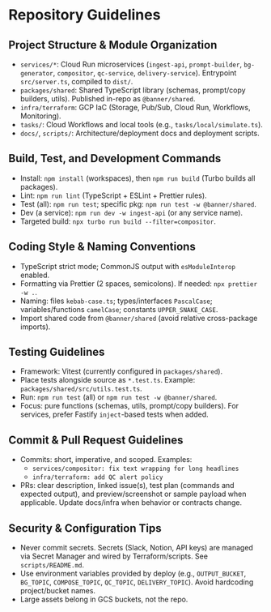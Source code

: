 # Repository Guidelines

## Project Structure & Module Organization
- `services/*`: Cloud Run microservices (`ingest-api`, `prompt-builder`, `bg-generator`, `compositor`, `qc-service`, `delivery-service`). Entrypoint `src/server.ts`, compiled to `dist/`.
- `packages/shared`: Shared TypeScript library (schemas, prompt/copy builders, utils). Published in-repo as `@banner/shared`.
- `infra/terraform`: GCP IaC (Storage, Pub/Sub, Cloud Run, Workflows, Monitoring).
- `tasks/`: Cloud Workflows and local tools (e.g., `tasks/local/simulate.ts`).
- `docs/`, `scripts/`: Architecture/deployment docs and deployment scripts.

## Build, Test, and Development Commands
- Install: `npm install` (workspaces), then `npm run build` (Turbo builds all packages).
- Lint: `npm run lint` (TypeScript + ESLint + Prettier rules).
- Test (all): `npm run test`; specific pkg: `npm run test -w @banner/shared`.
- Dev (a service): `npm run dev -w ingest-api` (or any service name).
- Targeted build: `npx turbo run build --filter=compositor`.

## Coding Style & Naming Conventions
- TypeScript strict mode; CommonJS output with `esModuleInterop` enabled.
- Formatting via Prettier (2 spaces, semicolons). If needed: `npx prettier -w .`.
- Naming: files `kebab-case.ts`; types/interfaces `PascalCase`; variables/functions `camelCase`; constants `UPPER_SNAKE_CASE`.
- Import shared code from `@banner/shared` (avoid relative cross-package imports).

## Testing Guidelines
- Framework: Vitest (currently configured in `packages/shared`).
- Place tests alongside source as `*.test.ts`. Example: `packages/shared/src/utils.test.ts`.
- Run: `npm run test` (all) or `npm run test -w @banner/shared`.
- Focus: pure functions (schemas, utils, prompt/copy builders). For services, prefer Fastify `inject`-based tests when added.

## Commit & Pull Request Guidelines
- Commits: short, imperative, and scoped. Examples:
  - `services/compositor: fix text wrapping for long headlines`
  - `infra/terraform: add QC alert policy`
- PRs: clear description, linked issue(s), test plan (commands and expected output), and preview/screenshot or sample payload when applicable. Update docs/infra when behavior or contracts change.

## Security & Configuration Tips
- Never commit secrets. Secrets (Slack, Notion, API keys) are managed via Secret Manager and wired by Terraform/scripts. See `scripts/README.md`.
- Use environment variables provided by deploy (e.g., `OUTPUT_BUCKET`, `BG_TOPIC`, `COMPOSE_TOPIC`, `QC_TOPIC`, `DELIVERY_TOPIC`). Avoid hardcoding project/bucket names.
- Large assets belong in GCS buckets, not the repo.

